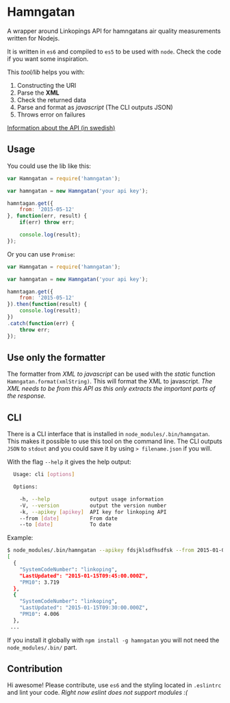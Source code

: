 Hamngatan
==============

A wrapper around Linkopings API for hamngatans air quality measurements written for Nodejs.

It is written in `es6` and compiled to `es5` to be used with `node`. Check the code if you want some inspiration.

This *tool/lib* helps you with:
1. Constructing the URI
2. Parse the **XML**
3. Check the returned data
4. Parse and format as *javascript* (The CLI outputs JSON)
5. Throws error on failures

[Information about the API (in swedish)](http://www.linkoping.se/open/Oppna-data1/Luftkvalitet/)

## Usage
You could use the lib like this:

```js
var Hamngatan = require('hamngatan');

var hamngatan = new Hamngatan('your api key');

hamntagan.get({
	from: '2015-05-12'
}, function(err, result) {
	if(err) throw err;

	console.log(result);
});
```

Or you can use `Promise`:
```js
var Hamngatan = require('hamngatan');

var hamngatan = new Hamngatan('your api key');

hamntagan.get({
	from: '2015-05-12'
}).then(function(result) {
	console.log(result);
})
.catch(function(err) {
	throw err;
});
```

## Use only the formatter
The formatter from *XML to javascript* can be used with the *static* function `Hamngatan.format(xmlString)`. This will format the XML to javascript. *The XML needs to be from this API as this only extracts the important parts of the response.*

## CLI
There is a CLI interface that is installed in `node_modules/.bin/hamngatan`. This makes it possible to use this tool on the command line. The CLI outputs `JSON` to `stdout` and you could save it by using `> filename.json` if you will.

With the flag `--help` it gives the help output:
```bash
  Usage: cli [options]

  Options:

    -h, --help             output usage information
    -V, --version          output the version number
    -k, --apikey [apikey]  API key for linkoping API
    --from [date]          From date
    --to [date]            To date
```

Example:
```bash
$ node_modules/.bin/hamngatan --apikey fdsjklsdfhsdfsk --from 2015-01-01
[
  {
    "SystemCodeNumber": "linkoping",
    "LastUpdated": "2015-01-15T09:45:00.000Z",
    "PM10": 3.719
  },
  {
    "SystemCodeNumber": "linkoping",
    "LastUpdated": "2015-01-15T09:30:00.000Z",
    "PM10": 4.006
  },
 ...
```

If you install it globally with `npm install -g hamngatan` you will not need the `node_modules/.bin/` part.

## Contribution
Hi awesome! Please contribute, use `es6` and the styling located in `.eslintrc` and lint your code. *Right now eslint does not support modules :(*
